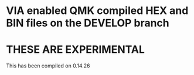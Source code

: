 # VIA enabled QMK compiled HEX and BIN files on the DEVELOP branch

# THESE ARE EXPERIMENTAL 

 This has been compiled on 0.14.26
